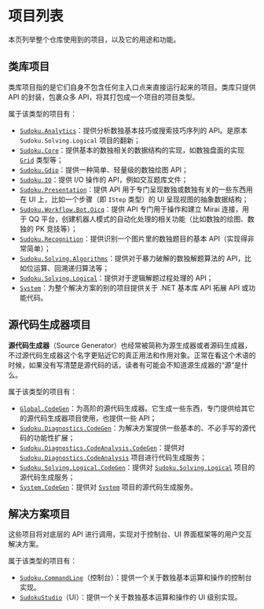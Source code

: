 # 项目列表

本页列举整个仓库使用到的项目，以及它的用途和功能。

## 类库项目

类库项目指的是它们自身不包含任何主入口点来直接运行起来的项目。类库只提供 API 的封装，包裹众多 API，将其打包成一个项目的项目类型。

属于该类型的项目有：

* [`Sudoku.Analytics`](https://github.com/SunnieShine/Sudoku/tree/main/src/Sudoku.Analytics)：提供分析数独基本技巧或搜索技巧序列的 API。是原本 `Sudoku.Solving.Logical` 项目的翻新；
* [`Sudoku.Core`](https://github.com/SunnieShine/Sudoku/tree/main/src/Sudoku.Core)：提供基本的数独相关的数据结构的实现，如数独盘面的实现 [`Grid`](https://github.com/SunnieShine/Sudoku/blob/main/src/Sudoku.Core/Collections/Grid.cs) 类型等；
* [`Sudoku.Gdip`](https://github.com/SunnieShine/Sudoku/tree/main/src/Sudoku.Gdip)：提供一种简单、轻量级的数独绘图 API；
* [`Sudoku.IO`](https://github.com/SunnieShine/Sudoku/tree/main/src/Sudoku.IO)：提供 I/O 操作的 API，例如交互题库文件；
* [`Sudoku.Presentation`](https://github.com/SunnieShine/Sudoku/tree/main/src/Sudoku.Presentation)：提供 API 用于专门呈现数独或数独有关的一些东西用在 UI 上，比如一个步骤（即 `IStep` 类型）的 UI 呈现视图的抽象数据结构；
* [`Sudoku.Workflow.Bot.Oicq`](https://github.com/SunnieShine/Sudoku/tree/main/src/Sudoku.Workflow.Bot.Oicq)：提供 API 专门用于操作和建立 Mirai 连接，用于 QQ 平台，创建机器人模式的自动化处理的相关功能（比如数独的绘图、数独的 PK 竞技等）；
* [`Sudoku.Recognition`](https://github.com/SunnieShine/Sudoku/tree/main/src/Sudoku.Recognition)：提供识别一个图片里的数独题目的基本 API（实现得非常简单）；
* [`Sudoku.Solving.Algorithms`](https://github.com/SunnieShine/Sudoku/tree/main/src/Sudoku.Solving.Algorithms)：提供对于暴力破解的数独解题算法的 API，比如位运算、回溯递归算法等；
* [`Sudoku.Solving.Logical`](https://github.com/SunnieShine/Sudoku/tree/main/src/Sudoku.Solving.Logical)：提供对于逻辑解题过程处理的 API；
* [`System`](https://github.com/SunnieShine/Sudoku/tree/main/src/System)：为整个解决方案的别的项目提供关于 .NET 基本库 API 拓展 API 或功能代码。

## 源代码生成器项目

**源代码生成器**（Source Generator）也经常被简称为源生成器或者源码生成器，不过源代码生成器这个名字更贴近它的真正用法和作用对象。正常在看这个术语的时候，如果没有写清楚是源代码的话，读者有可能会不知道源生成器的“源”是什么。

属于该类型的项目有：

* [`Global.CodeGen`](https://github.com/SunnieShine/Sudoku/tree/main/src/Global.CodeGen)：为高阶的源代码生成器。它生成一些东西，专门提供给其它的源代码生成器项目使用，也提供一些 API；
* [`Sudoku.Diagnostics.CodeGen`](https://github.com/SunnieShine/Sudoku/tree/main/src/Sudoku.Diagnostics.CodeGen)：为解决方案提供一些基本的、不必手写的源代码的功能性扩展；
* [`Sudoku.Diagnostics.CodeAnalysis.CodeGen`](https://github.com/SunnieShine/Sudoku/tree/main/src/Sudoku.Diagnostics.CodeAnalysis.CodeGen)：提供对  [`Sudoku.Diagnostics.CodeAnalysis`](https://github.com/SunnieShine/Sudoku/tree/main/src/Sudoku.Diagnostics.CodeAnalysis/Sudoku.Diagnostics.CodeAnalysis) 项目进行代码生成服务；
* [`Sudoku.Solving.Logical.CodeGen`](https://github.com/SunnieShine/Sudoku/tree/main/src/Sudoku.Solving.Logical.CodeGen)：提供对 [`Sudoku.Solving.Logical`](https://github.com/SunnieShine/Sudoku/tree/main/src/Sudoku.Solving.Logical) 项目的源代码生成服务；
* [`System.CodeGen`](https://github.com/SunnieShine/Sudoku/tree/main/src/System.CodeGen)：提供对 [`System`](https://github.com/SunnieShine/Sudoku/tree/main/src/System) 项目的源代码生成服务。

## 解决方案项目

这些项目将对底层的 API 进行调用，实现对于控制台、UI 界面框架等的用户交互解决方案。

属于该类型的项目有：

* [`Sudoku.CommandLine`](https://github.com/SunnieShine/Sudoku/tree/main/src/Sudoku.CommandLine)（控制台）：提供一个关于数独基本运算和操作的控制台实现。
* [`SudokuStudio`](https://github.com/SunnieShine/Sudoku/tree/main/src/SudokuStudio)（UI）：提供一个关于数独基本运算和操作的 UI 级别实现。

